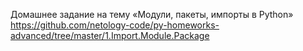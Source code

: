 Домашнее задание на тему «Модули, пакеты, импорты в Python» https://github.com/netology-code/py-homeworks-advanced/tree/master/1.Import.Module.Package